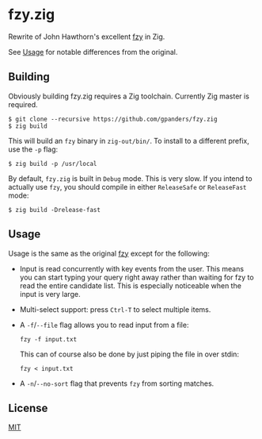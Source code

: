 # fzy.zig

Rewrite of John Hawthorn's excellent [fzy][] in Zig.

See [Usage](#usage) for notable differences from the original.

[fzy]: https://github.com/jhawthorn/fzy

## Building

Obviously building fzy.zig requires a Zig toolchain. Currently Zig master is
required.

```console
$ git clone --recursive https://github.com/gpanders/fzy.zig
$ zig build
```

This will build an `fzy` binary in `zig-out/bin/`. To install to a different
prefix, use the `-p` flag:

```console
$ zig build -p /usr/local
```

By default, `fzy.zig` is built in `Debug` mode. This is very slow. If you
intend to actually use `fzy`, you should compile in either `ReleaseSafe` or
`ReleaseFast` mode:

```console
$ zig build -Drelease-fast
```

## Usage

Usage is the same as the original [fzy][] except for the following:

- Input is read concurrently with key events from the user. This means you can
  start typing your query right away rather than waiting for fzy to read the
  entire candidate list. This is especially noticeable when the input is very
  large.
- Multi-select support: press `Ctrl-T` to select multiple items.
- A `-f`/`--file` flag allows you to read input from a file:

      fzy -f input.txt

  This can of course also be done by just piping the file in over stdin:

      fzy < input.txt

- A `-n`/`--no-sort` flag that prevents `fzy` from sorting matches.

## License

[MIT][]

[MIT]: ./LICENSE
